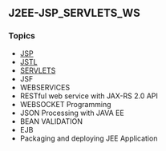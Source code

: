 ## J2EE-JSP_SERVLETS_WS

### Topics ###

- [ JSP ](docs/jsp/jsp.md)
- [ JSTL ](docs/jsp/jstl.md)
- [ SERVLETS ](docs/servlet.md)
- JSF
- WEBSERVICES
- RESTful web service with JAX-RS 2.0 API
- WEBSOCKET Programming
- JSON Processing with JAVA EE
- BEAN VALIDATION
- EJB
- Packaging and deploying JEE Application
